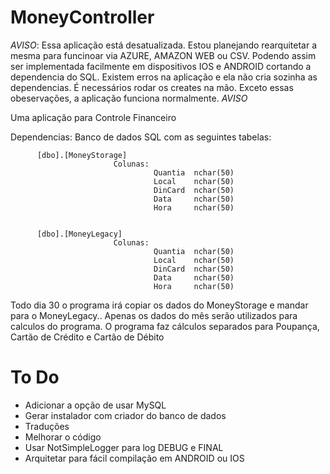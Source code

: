 # MoneyController

*AVISO*: Essa aplicação está desatualizada. Estou planejando rearquitetar a mesma para funcinoar via AZURE, AMAZON WEB ou CSV. Podendo assim ser implementada facilmente em dispositivos IOS e ANDROID cortando a dependencia do SQL. Existem erros na aplicação e ela não cria sozinha as dependencias. É necessários rodar os creates na mão. 
Exceto essas obeservações, a aplicação funciona normalmente. *AVISO*


Uma aplicação para Controle Financeiro

Dependencias: 
Banco de dados SQL com as seguintes tabelas:

          [dbo].[MoneyStorage]
                           Colunas:
                                    Quantia  nchar(50)
                                    Local    nchar(50)
                                    DinCard  nchar(50)
                                    Data     nchar(50)
                                    Hora     nchar(50)
          
  
          [dbo].[MoneyLegacy]
                           Colunas:
                                    Quantia  nchar(50)
                                    Local    nchar(50)
                                    DinCard  nchar(50)
                                    Data     nchar(50)
                                    Hora     nchar(50)
                                    
                                    
                                    
                                    
Todo dia 30 o programa irá copiar os dados do MoneyStorage e mandar para o MoneyLegacy.. Apenas os dados do mês serão utilizados para calculos do programa.
O programa faz cálculos separados para Poupança, Cartão de Crédito e Cartão de Débito


# To Do

* Adicionar a opção de usar MySQL
* Gerar instalador com criador do banco de dados
* Traduções
* Melhorar o código
* Usar NotSimpleLogger para log DEBUG e FINAL
* Arquitetar para fácil compilação em ANDROID ou IOS
